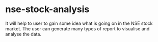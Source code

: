 # nse-stock-analysis
It will help to user to gain some idea what is going on in the NSE stock market. The user can generate many types of report to visualise and analyse the data.
